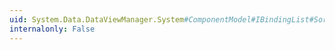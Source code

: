 ```yaml
---
uid: System.Data.DataViewManager.System#ComponentModel#IBindingList#SortProperty
internalonly: False
---
```

